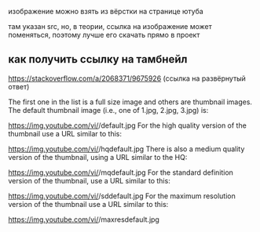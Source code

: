 изображение можно взять из вёрстки на странице ютуба

там указан src, но, в теории, ссылка на изображение может поменяться, 
поэтому лучше его скачать прямо в проект


## как получить ссылку на тамбнейл
https://stackoverflow.com/a/2068371/9675926 (ссылка на развёрнутый ответ)

The first one in the list is a full size image and others are thumbnail images. The default thumbnail image (i.e., one of 1.jpg, 2.jpg, 3.jpg) is:

https://img.youtube.com/vi/<insert-youtube-video-id-here>/default.jpg
For the high quality version of the thumbnail use a URL similar to this:

https://img.youtube.com/vi/<insert-youtube-video-id-here>/hqdefault.jpg
There is also a medium quality version of the thumbnail, using a URL similar to the HQ:

https://img.youtube.com/vi/<insert-youtube-video-id-here>/mqdefault.jpg
For the standard definition version of the thumbnail, use a URL similar to this:

https://img.youtube.com/vi/<insert-youtube-video-id-here>/sddefault.jpg
For the maximum resolution version of the thumbnail use a URL similar to this:

https://img.youtube.com/vi/<insert-youtube-video-id-here>/maxresdefault.jpg
